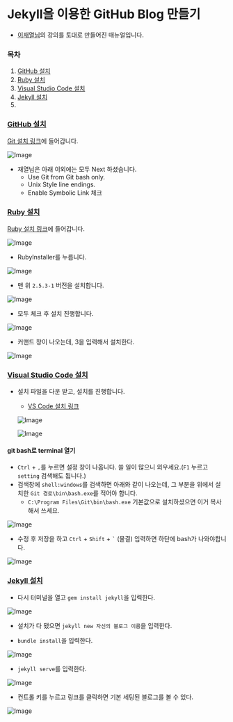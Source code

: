 # Jekyll을 이용한 GitHub Blog 만들기

- [이재열님](https://github.com/malkoG)의 강의를 토대로 만들어진 매뉴얼입니다.

### 목차
1. [GitHub 설치]()
2. [Ruby 설치]()
3. [Visual Studio Code 설치]()
4. [Jekyll 설치]()
5. 

### [GitHub 설치](#목차)
[Git 설치 링크](https://git-scm.com/)에 들어갑니다.

![Image](https://i.imgur.com/T56GzYB.png)

- 재열님은 아래 이외에는 모두 Next 하셨습니다.
    - Use Git from Git bash only.     
    - Unix Style line endings.
    - Enable Symbolic Link 체크

### [Ruby 설치](#목차)
[Ruby 설치 링크](https://www.ruby-lang.org/ko/)에 들어갑니다.

![Image](https://i.imgur.com/GMJU4R8.png)

- RubyInstaller를 누릅니다.
  
![Image](https://i.imgur.com/Dorau1u.png)

- 맨 위 `2.5.3-1` 버전을 설치합니다.
  
![Image](https://i.imgur.com/mNUSgcY.png)

- 모두 체크 후 설치 진행합니다.

![Image](https://i.imgur.com/AyEyTvl.png)

- 커맨드 창이 나오는데, 3을 입력해서 설치한다.

![Image](https://i.imgur.com/sBHd7nJ.png)

### [Visual Studio Code 설치](#목차)
- 설치 파일을 다운 받고, 설치를 진행합니다.
    - [VS Code 설치 링크](https://code.visualstudio.com/)
  
    ![Image](https://i.imgur.com/EajUIz4.png)

    ![Image](https://i.imgur.com/CgkCoyn.png)

#### git bash로 terminal 열기
- `Ctrl` + `,`를 누르면 설정 창이 나옵니다. 쓸 일이 많으니 외우세요.(`F1` 누르고 `setting` 검색해도 됩니다.)
- 검색창에 `shell:windows`를 검색하면 아래와 같이 나오는데, 그 부분을 위에서 설치한 `Git 경로\bin\bash.exe`를 적어야 합니다.
    - `C:\Program Files\Git\bin\bash.exe` 기본값으로 설치하셨으면 이거 복사해서 쓰세요.

![Image](https://i.imgur.com/fJR8CMs.png)

- 수정 후 저장을 하고 `Ctrl` + `Shift` + ``` ` ``` (물결) 입력하면 하단에 bash가 나와야합니다.

![Image](https://i.imgur.com/qXZtIwr.png)


### [Jekyll 설치](#목차)

- 다시 터미널을 열고 `gem install jekyll`을 입력한다.

![Image](https://i.imgur.com/2bRiBaJ.png)

- 설치가 다 됐으면 `jekyll new 자신의 블로그 이름`을 입력한다.

- `bundle install`을 입력한다.

![Image](https://i.imgur.com/jH2hprj.png)

- `jekyll serve`를 입력한다.

![Image](https://i.imgur.com/UvfTJsZ.png)

- 컨트롤 키를 누르고 링크를 클릭하면 기본 세팅된 블로그를 볼 수 있다.

![Image](https://i.imgur.com/4T0wQSh.png)
